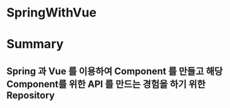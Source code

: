 # SpringWithVue

# Summary

## Spring 과 Vue 를 이용하여 Component 를 만들고 해당 Component를 위한 API 를 만드는 경험을 하기 위한 Repository
